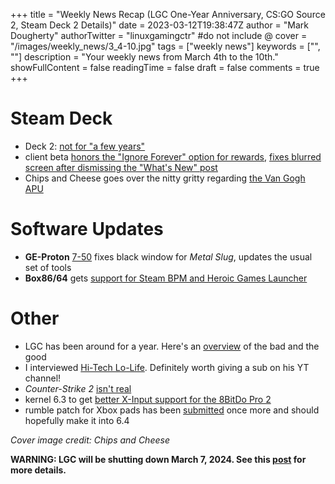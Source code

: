 +++
title = "Weekly News Recap (LGC One-Year Anniversary, CS:GO Source 2, Steam Deck 2 Details)"
date = 2023-03-12T19:38:47Z
author = "Mark Dougherty"
authorTwitter = "linuxgamingctr" #do not include @
cover = "/images/weekly_news/3_4-10.jpg"
tags = ["weekly news"]
keywords = ["", ""]
description = "Your weekly news from March 4th to the 10th."
showFullContent = false
readingTime = false
draft = false
comments = true
+++
# Steam Deck
- Deck 2: [not for "a few years"](https://linuxgamingcentral.com/posts/rps-interview-with-griffais-and-yang/)
- client beta [honors the "Ignore Forever" option for rewards](https://linuxgamingcentral.com/posts/steam-deck-client-beta-update-3-10-2023/), [fixes blurred screen after dismissing the "What's New" post](https://linuxgamingcentral.com/posts/steam-deck-client-beta-update-3-8-2023/)
- Chips and Cheese goes over the nitty gritty regarding [the Van Gogh APU](https://chipsandcheese.com/2023/03/05/van-gogh-amds-steam-deck-apu/)

# Software Updates
- **GE-Proton** [7-50](https://linuxgamingcentral.com/posts/ge-proton7-50/) fixes black window for *Metal Slug*, updates the usual set of tools
- **Box86/64** gets [support for Steam BPM and Heroic Games Launcher](https://boilingsteam.com/new-version-of-box86-and-box64-unlocks-steam-big-picture-mode-and-heroic-games-launcher-on-arm/)

# Other
- LGC has been around for a year. Here's an [overview](https://linuxgamingcentral.com/posts/one-year-of-lgc/) of the bad and the good
- I interviewed [Hi-Tech Lo-Life](https://linuxgamingcentral.com/posts/interview-with-hi-tech-lo-life/). Definitely worth giving a sub on his YT channel!
- *Counter-Strike 2* [isn't real](https://linuxgamingcentral.com/posts/counter-strike-2-not-real/)
- kernel 6.3 to get [better X-Input support for the 8BitDo Pro 2](https://linuxgamingcentral.com/posts/8bitdo-pro-2-support-coming-to-kernel-6.3/)
- rumble patch for Xbox pads has been [submitted](https://linuxgamingcentral.com/posts/xbox-gamepad-vibration-patch-updated/) once more and should hopefully make it into 6.4

*Cover image credit: Chips and Cheese*

**WARNING: LGC will be shutting down March 7, 2024. See this [post](https://linuxgamingcentral.com/posts/the-end-of-lgc/) for more details.**
